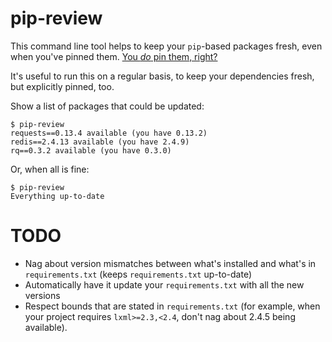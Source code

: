 pip-review
==========

This command line tool helps to keep your `pip`-based packages fresh, even when
you've pinned them.  [You _do_ pin them, right?][blog]

It's useful to run this on a regular basis, to keep your dependencies fresh,
but explicitly pinned, too.

Show a list of packages that could be updated:

    $ pip-review
    requests==0.13.4 available (you have 0.13.2)
    redis==2.4.13 available (you have 2.4.9)
    rq==0.3.2 available (you have 0.3.0)

Or, when all is fine:

    $ pip-review
    Everything up-to-date


TODO
====
* Nag about version mismatches between what's installed and what's in
  `requirements.txt` (keeps `requirements.txt` up-to-date)
* Automatically have it update your `requirements.txt` with all the new
  versions
* Respect bounds that are stated in `requirements.txt` (for example, when
  your project requires `lxml>=2.3,<2.4`, don't nag about 2.4.5 being
  available).

[blog]: http://nvie.com/posts/pin-your-packages/
